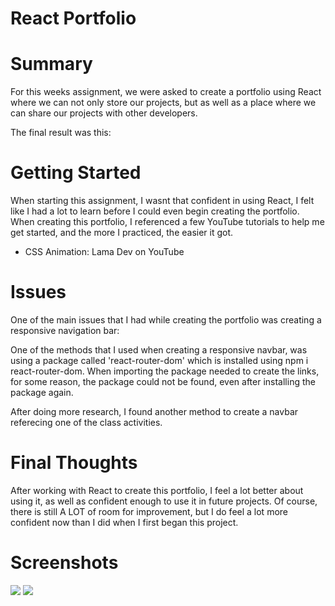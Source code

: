 # React Portfolio 

# Summary 
For this weeks assignment, we were asked to create a portfolio using React where we can not only store our projects, but as well as a place where we can share our projects with other developers. 

The final result was this: <!-- Website Link -->


# Getting Started
When starting this assignment, I wasnt that confident in using React, I felt like I had a lot to learn before I could even begin creating the portfolio. 
When creating this portfolio, I referenced a few YouTube tutorials to help me get started, and the more I practiced, the easier it got.

- CSS Animation: Lama Dev on YouTube 

# Issues
One of the main issues that I had while creating the portfolio was creating a responsive navigation bar:

One of the methods that I used when creating a responsive navbar, was using a package called 'react-router-dom' which is installed using npm i react-router-dom. When importing the package needed to create the links, for some reason, the package could not be found, even after installing the package again. 

After doing more research, I found another method to create a navbar referecing one of the class activities. 

# Final Thoughts
After working with React to create this portfolio, I feel a lot better about using it, as well as confident enough to use it in future projects. Of course, there is still A LOT of room for improvement, but I do feel a lot more confident now than I did when I first began this project.


# Screenshots 
<img src='portfolio/src/images/screenshot-1.png'>

<img src= 'portfolio/src/images/screenshot-2.png'>